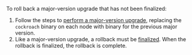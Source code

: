 To roll back a major-version upgrade that has not been finalized:

1. Follow the steps to [perform a major-version upgrade](#perform-a-major-version-upgrade), replacing the `cockroach` binary on each node with binary for the previous major version.
1. Like a major-version upgrade, a rollback must be [finalized](#finalize-a-major-version-upgrade-manually). When the rollback is finalized, the rollback is complete.
